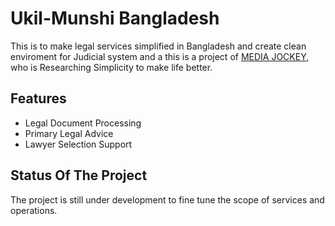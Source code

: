 # Ukil-Munshi Bangladesh

This is to make legal services simplified in Bangladesh and create clean enviroment for Judicial system and a this is a project of [MEDIA JOCKEY](http://mediajockey.xyz), who is Researching Simplicity to make life better.

## Features
 * Legal Document Processing
 * Primary Legal Advice
 * Lawyer Selection Support
 

## Status Of The Project
The project is still under development to fine tune the scope of services and operations. 

